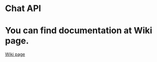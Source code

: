# Chat API
# You can find documentation at Wiki page.
[Wiki page](https://github.com/osskak/chat/wiki)
